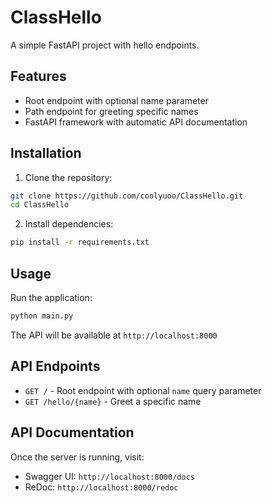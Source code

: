 # ClassHello

A simple FastAPI project with hello endpoints.

## Features

- Root endpoint with optional name parameter
- Path endpoint for greeting specific names
- FastAPI framework with automatic API documentation

## Installation

1. Clone the repository:
```bash
git clone https://github.com/coolyuoo/ClassHello.git
cd ClassHello
```

2. Install dependencies:
```bash
pip install -r requirements.txt
```

## Usage

Run the application:
```bash
python main.py
```

The API will be available at `http://localhost:8000`

## API Endpoints

- `GET /` - Root endpoint with optional `name` query parameter
- `GET /hello/{name}` - Greet a specific name

## API Documentation

Once the server is running, visit:
- Swagger UI: `http://localhost:8000/docs`
- ReDoc: `http://localhost:8000/redoc`